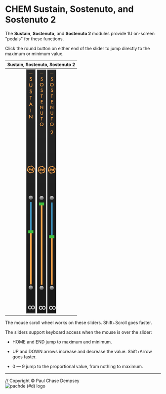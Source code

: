 # CHEM Sustain, Sostenuto, and Sostenuto 2

The **Sustain**, **Sostenuto**, and **Sostenuto 2** modules provide 1U on-screen "pedals" for these functions.

Click the round button on either end of the slider to jump directly to the maximum or minimum value.

|Sustain, Sostenuto, Sostenuto 2|
|:-:|
| ![CHEM Sustain module](./image/sustain.png) ![CHEM Sostenuto module](./image/sostenuto.png) ![CHEM Sostenuto 2 module](./image/sostenuto2.png) |

The mouse scroll wheel works on these sliders. Shift+Scroll goes faster.

The sliders support keyboard access when the mouse is over the slider:

- HOME and END jump to maximum and minimum.

- UP and DOWN arrows increase and decrease the value. Shift+Arrow goes faster.

- 0 — 9 jump to the proportional value, from nothing to maximum.

---

// Copyright © Paul Chase Dempsey\
![pachde (#d) logo](./image/Logo.svg)
